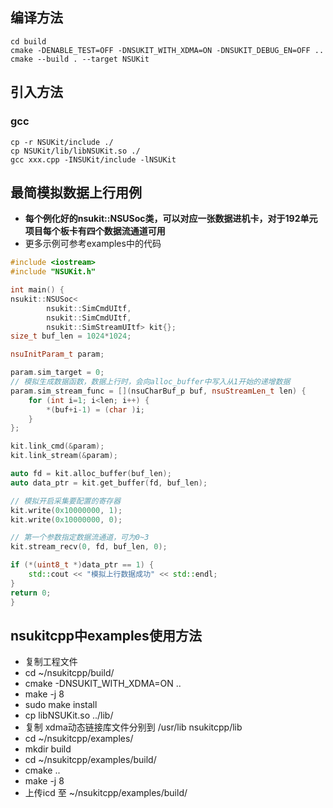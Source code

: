 ## 编译方法
```shell
cd build
cmake -DENABLE_TEST=OFF -DNSUKIT_WITH_XDMA=ON -DNSUKIT_DEBUG_EN=OFF ..
cmake --build . --target NSUKit
```

## 引入方法
### gcc
```shell
cp -r NSUKit/include ./
cp NSUKit/lib/libNSUKit.so ./
gcc xxx.cpp -INSUKit/include -lNSUKit
```

## 最简模拟数据上行用例
- **每个例化好的nsukit::NSUSoc类，可以对应一张数据进机卡，对于192单元项目每个板卡有四个数据流通道可用**
- 更多示例可参考examples中的代码
```c++
#include <iostream>
#include "NSUKit.h"

int main() {
nsukit::NSUSoc<
        nsukit::SimCmdUItf, 
        nsukit::SimCmdUItf, 
        nsukit::SimStreamUItf> kit{};
size_t buf_len = 1024*1024;

nsuInitParam_t param;

param.sim_target = 0;
// 模拟生成数据函数，数据上行时，会向alloc_buffer中写入从1开始的递增数据
param.sim_stream_func = [](nsuCharBuf_p buf, nsuStreamLen_t len) {
    for (int i=1; i<len; i++) {
        *(buf+i-1) = (char )i;
    }
};

kit.link_cmd(&param);
kit.link_stream(&param);

auto fd = kit.alloc_buffer(buf_len);
auto data_ptr = kit.get_buffer(fd, buf_len);

// 模拟开启采集要配置的寄存器
kit.write(0x10000000, 1);
kit.write(0x10000000, 0);

// 第一个参数指定数据流通道，可为0~3
kit.stream_recv(0, fd, buf_len, 0);

if (*(uint8_t *)data_ptr == 1) {
    std::cout << "模拟上行数据成功" << std::endl;
}
return 0;
}
```

## nsukitcpp中examples使用方法
- 复制工程文件
- cd ~/nsukitcpp/build/
- cmake -DNSUKIT_WITH_XDMA=ON ..
- make -j 8
- sudo make install
- cp libNSUKit.so ../lib/
- 复制 xdma动态链接库文件分别到   /usr/lib   nsukitcpp/lib  
- cd ~/nsukitcpp/examples/
- mkdir build
- cd ~/nsukitcpp/examples/build/
- cmake ..
- make -j 8
- 上传icd 至 ~/nsukitcpp/examples/build/